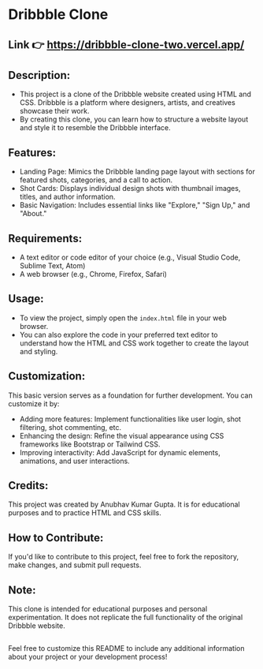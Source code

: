 # Dribbble Clone 

## Link 👉  https://dribbble-clone-two.vercel.app/

## Description:
- This project is a clone of the Dribbble website created using HTML and CSS. Dribbble is a platform where designers, artists, and creatives showcase their work.
- By creating this clone, you can learn how to structure a website layout and style it to resemble the Dribbble interface.


## Features:
- Landing Page: Mimics the Dribbble landing page layout with sections for featured shots, categories, and a call to action.
- Shot Cards: Displays individual design shots with thumbnail images, titles, and author information.
- Basic Navigation: Includes essential links like "Explore," "Sign Up," and "About."

## Requirements:

- A text editor or code editor of your choice (e.g., Visual Studio Code, Sublime Text, Atom)
- A web browser (e.g., Chrome, Firefox, Safari)

## Usage:
- To view the project, simply open the `index.html` file in your web browser. 
- You can also explore the code in your preferred text editor to understand how the HTML and CSS work together to create the layout and styling.

## Customization:

This basic version serves as a foundation for further development. You can customize it by:

- Adding more features: Implement functionalities like user login, shot filtering, shot commenting, etc.
- Enhancing the design: Refine the visual appearance using CSS frameworks like Bootstrap or Tailwind CSS.
- Improving interactivity: Add JavaScript for dynamic elements, animations, and user interactions.

## Credits:
This project was created by Anubhav Kumar Gupta. It is for educational purposes and to practice HTML and CSS skills.

## How to Contribute:
If you'd like to contribute to this project, feel free to fork the repository, make changes, and submit pull requests.



## Note:

This clone is intended for educational purposes and personal experimentation. It does not replicate the full functionality of the original Dribbble website.


##

Feel free to customize this README to include any additional information about your project or your development process!
